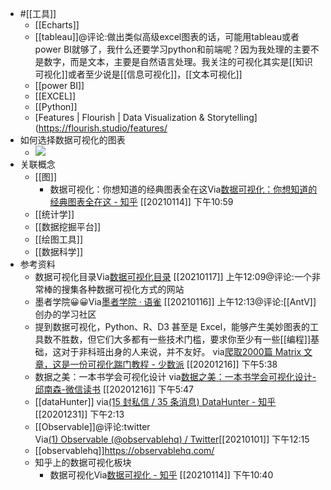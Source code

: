 - #[[工具]]
    - [[Echarts]]
    - [[tableau]]@评论:做出类似高级excel图表的话，可能用tableau或者power BI就够了，我什么还要学习python和前端呢？因为我处理的主要不是数字，而是文本，主要是自然语言处理。我关注的可视化其实是[[知识可视化]]或者至少说是[[信息可视化]]，[[文本可视化]]
    - [[power BI]]
    - [[EXCEL]]
    - [[Python]]
    - [Features | Flourish | Data Visualization & Storytelling](https://flourish.studio/features/
- 如何选择数据可视化的图表
    - ![](https://firebasestorage.googleapis.com/v0/b/firescript-577a2.appspot.com/o/imgs%2Fapp%2Fxinyiheng%2FsBS0M0aYSM.png?alt=media&token=bd3027f4-10d5-422f-bf0f-f7d535ca4cea)
- 关联概念
    - [[图]]
        - 数据可视化：你想知道的经典图表全在这Via[数据可视化：你想知道的经典图表全在这 - 知乎](https://zhuanlan.zhihu.com/p/73837490) [[20210114]] 下午10:59
    - [[统计学]]
    - [[数据挖掘平台]]
    - [[绘图工具]]
    - [[数据科学]]
- 参考资料
    - 数据可视化目录Via[数据可视化目录](https://datavizcatalogue.com/index.html) [[20210117]] 上午12:09@评论:一个非常棒的搜集各种数据可视化方式的网站
    - 墨者学院😀😀Via[墨者学院 · 语雀](https://www.yuque.com/mo-college) [[20210116]] 上午12:13@评论:[[AntV]]创办的学习社区
    - 提到数据可视化，Python、R、D3 甚至是 Excel，能够产生美妙图表的工具数不胜数，但它们大多都有一些技术门槛，要求你至少有一些[[编程]]基础，这对于非科班出身的人来说，并不友好。
via[爬取2000篇 Matrix 文章，这是一份可视化踹门教程 - 少数派](https://sspai.com/post/54169)
[[20201216]] 下午5:38
    - 数据之美：一本书学会可视化设计
via[数据之美：一本书学会可视化设计-邱南森-微信读书](https://weread.qq.com/web/reader/90132090811e37f61g016693kc81322c012c81e728d9d180)
[[20201216]] 下午5:47
    - [[dataHunter]]
via[(15 封私信 / 35 条消息) DataHunter - 知乎](https://www.zhihu.com/org/datahunter-93)
[[20201231]] 下午2:13
    - [[Observable]]@评论:twitter    
Via[(1) Observable (@observablehq) / Twitter](https://twitter.com/observablehq)[[20210101]] 下午12:15
    - [[observablehq]]https://observablehq.com/
    - 知乎上的数据可视化板块
        - 数据可视化Via[数据可视化 - 知乎](https://www.zhihu.com/topic/19593576/hot) [[20210114]] 下午10:40
